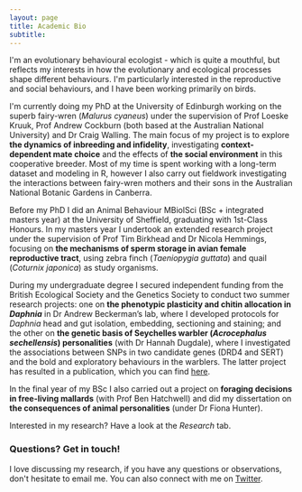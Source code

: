```yaml
---
layout: page
title: Academic Bio
subtitle:
---
```


I'm an evolutionary behavioural ecologist - which is quite a mouthful, but reflects my interests in how the evolutionary and ecological processes shape different behaviours. I'm particularly interested in the reproductive and social behaviours, and I have been working primarily on birds.

I'm currently doing my PhD at the University of Edinburgh working on the superb fairy-wren (*Malurus cyaneus*) under the supervision of Prof Loeske Kruuk, Prof Andrew Cockburn (both based at the Australian National University) and Dr Craig Walling. The main focus of my project is to explore **the dynamics of inbreeding and infidelity**, investigating **context-dependent mate choice** and the effects of **the social environment** in this cooperative breeder. Most of my time is spent working with a long-term dataset and modeling in R, however I also carry out fieldwork investigating the interactions between fairy-wren mothers and their sons in the Australian National Botanic Gardens in Canberra.

Before my PhD I did an Animal Behaviour MBiolSci (BSc + integrated masters year) at the University of Sheffield, graduating with 1st-Class Honours. In my masters year I undertook an extended research project under the supervision of Prof Tim Birkhead and Dr Nicola Hemmings, focusing on **the mechanisms of sperm storage in avian female reproductive tract**, using zebra finch (*Taeniopygia guttata*) and quail (*Coturnix japonica*) as study organisms.

During my undergraduate degree I secured independent funding from the British Ecological Society and the Genetics Society to conduct two summer research projects: one on **the phenotypic plasticity and chitin allocation in *Daphnia*** in Dr Andrew Beckerman’s lab, where I developed protocols for *Daphnia* head and gut isolation, embedding, sectioning and staining; and the other on **the genetic basis of Seychelles warbler (*Acrocephalus sechellensis*) personalities** (with Dr Hannah Dugdale), where I investigated the associations between SNPs in two candidate genes (DRD4 and SERT) and the bold and exploratory behaviours in the warblers. The latter project has resulted in a publication, which you can find [here](http://journals.plos.org/plosone/article?id=10.1371/journal.pone.0138439).

In the final year of my BSc I also carried out a project on **foraging decisions in free-living mallards** (with Prof Ben Hatchwell) and did my dissertation on **the consequences of animal personalities** (under Dr Fiona Hunter).


Interested in my research? Have a look at the *Research* tab.


### Questions? Get in touch!

I love discussing my research, if you have any questions or observations, don't hesitate to email me. You can also connect with me on [Twitter](https://twitter.com/AmidstScience). 